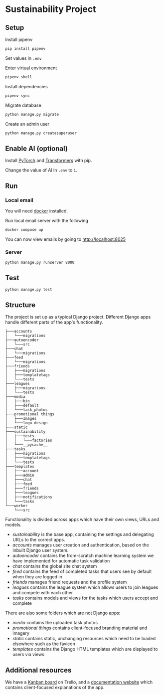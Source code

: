 # Sustainability Project

## Setup

Install pipenv

```bash
pip install pipenv
```

Set values in `.env`

Enter virtual environment

```bash
pipenv shell
```

Install dependencies

```bash
pipenv sync
```

Migrate database

```bash
python manage.py migrate
```

Create an admin user

```bash
python manage.py createsuperuser
```

## Enable AI (optional)

Install [PyTorch](https://pytorch.org/get-started/locally/) and [Transformers](https://pypi.org/project/transformers/) with pip.

Change the value of AI in `.env` to `1`.

## Run

### Local email

You will need [docker](https://docs.docker.com/get-docker/) installed.

Run local email server with the following

```bash
docker compose up
```

You can now view emails by going to [http://localhost:8025](http://localhost:8025)

### Server

```bash
python manage.py runserver 8000
```

## Test
```bash
python manage.py test
```

## Structure
The project is set up as a typical Django project. Different Django apps handle different parts of the app's
functionality. 
```
├───accounts
│   └───migrations
├───autoencoder
│   └───src
├───chat
│   └───migrations
├───feed
│   └───migrations
├───friends
│   ├───migrations
│   ├───templatetags
│   └───tests
├───leagues
│   ├───migrations
│   └───tests
├───media
│   ├───bin
│   ├───default
│   └───task_photos
├───promotional things
│   ├───Images
│   └───logo design
├───static
├───sustainability
│   ├───tests
│   │   └───factories
│   └───__pycache__
├───tasks
│   ├───migrations
│   ├───templatetags
│   └───tests
├───templates
│   ├───account
│   ├───admin
│   ├───chat
│   ├───feed
│   ├───friends
│   ├───leagues
│   ├───notifications
│   └───tasks
└───worker
    └───src
   ```
Functionality is divided across apps which have their own views, URLs and models.
* *sustainability* is the base app, containing the settings and delegating URLs to the correct apps.
* *accounts* manages user creation and authentication, based on the inbuilt Django user system.
* *autoencoder* contains the from-scratch machine learning system we have implemented for automatic task validation
* *chat* contains the global site chat system
* *feed* contains the feed of completed tasks that users see by default when they are logged in
* *friends* manages friend requests and the profile system
* *leagues* contains the league system which allows users to join leagues and compete with each other
* *tasks* contains models and views for the tasks which users accept and complete

There are also some folders which are not Django apps:
* *media* contains the uploaded task photos
* *promotional things* contains client-focused branding material and imagery
* *static* contains static, unchanging resources which need to be loaded elsewhere such as the favicon
* *templates* contains the Django HTML templates which are displayed to users via views

## Additional resources
We have a [Kanban board](https://trello.com/b/DwykNGu4/kanban-board) on Trello, and a [documentation website](https://docs.sustainandgain.fun/) which contains client-focused explanations of the app.

